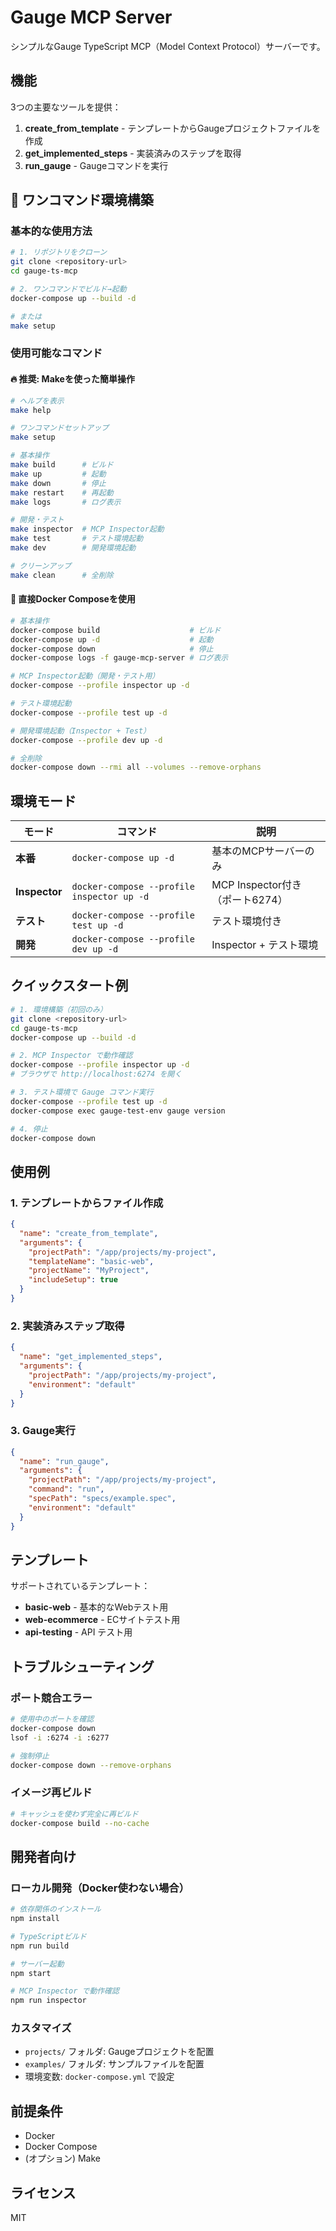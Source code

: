 # Gauge MCP Server

シンプルなGauge TypeScript MCP（Model Context Protocol）サーバーです。

## 機能

3つの主要なツールを提供：

1. **create_from_template** - テンプレートからGaugeプロジェクトファイルを作成
2. **get_implemented_steps** - 実装済みのステップを取得
3. **run_gauge** - Gaugeコマンドを実行

## 🚀 ワンコマンド環境構築

### 基本的な使用方法

```bash
# 1. リポジトリをクローン
git clone <repository-url>
cd gauge-ts-mcp

# 2. ワンコマンドでビルド→起動
docker-compose up --build -d

# または
make setup
```

### 使用可能なコマンド

#### 🔥 **推奨: Makeを使った簡単操作**

```bash
# ヘルプを表示
make help

# ワンコマンドセットアップ
make setup

# 基本操作
make build      # ビルド
make up         # 起動
make down       # 停止
make restart    # 再起動
make logs       # ログ表示

# 開発・テスト
make inspector  # MCP Inspector起動
make test       # テスト環境起動
make dev        # 開発環境起動

# クリーンアップ
make clean      # 全削除
```

#### 🐳 **直接Docker Composeを使用**

```bash
# 基本操作
docker-compose build                    # ビルド
docker-compose up -d                    # 起動
docker-compose down                     # 停止
docker-compose logs -f gauge-mcp-server # ログ表示

# MCP Inspector起動（開発・テスト用）
docker-compose --profile inspector up -d

# テスト環境起動
docker-compose --profile test up -d

# 開発環境起動（Inspector + Test）
docker-compose --profile dev up -d

# 全削除
docker-compose down --rmi all --volumes --remove-orphans
```

## 環境モード

| モード | コマンド | 説明 |
|--------|----------|------|
| **本番** | `docker-compose up -d` | 基本のMCPサーバーのみ |
| **Inspector** | `docker-compose --profile inspector up -d` | MCP Inspector付き（ポート6274） |
| **テスト** | `docker-compose --profile test up -d` | テスト環境付き |
| **開発** | `docker-compose --profile dev up -d` | Inspector + テスト環境 |

## クイックスタート例

```bash
# 1. 環境構築（初回のみ）
git clone <repository-url>
cd gauge-ts-mcp
docker-compose up --build -d

# 2. MCP Inspector で動作確認
docker-compose --profile inspector up -d
# ブラウザで http://localhost:6274 を開く

# 3. テスト環境で Gauge コマンド実行
docker-compose --profile test up -d
docker-compose exec gauge-test-env gauge version

# 4. 停止
docker-compose down
```

## 使用例

### 1. テンプレートからファイル作成

```json
{
  "name": "create_from_template",
  "arguments": {
    "projectPath": "/app/projects/my-project",
    "templateName": "basic-web",
    "projectName": "MyProject",
    "includeSetup": true
  }
}
```

### 2. 実装済みステップ取得

```json
{
  "name": "get_implemented_steps",
  "arguments": {
    "projectPath": "/app/projects/my-project",
    "environment": "default"
  }
}
```

### 3. Gauge実行

```json
{
  "name": "run_gauge",
  "arguments": {
    "projectPath": "/app/projects/my-project",
    "command": "run",
    "specPath": "specs/example.spec",
    "environment": "default"
  }
}
```

## テンプレート

サポートされているテンプレート：

- **basic-web** - 基本的なWebテスト用
- **web-ecommerce** - ECサイトテスト用
- **api-testing** - API テスト用

## トラブルシューティング

### ポート競合エラー
```bash
# 使用中のポートを確認
docker-compose down
lsof -i :6274 -i :6277

# 強制停止
docker-compose down --remove-orphans
```

### イメージ再ビルド
```bash
# キャッシュを使わず完全に再ビルド
docker-compose build --no-cache
```

## 開発者向け

### ローカル開発（Docker使わない場合）

```bash
# 依存関係のインストール
npm install

# TypeScriptビルド
npm run build

# サーバー起動
npm start

# MCP Inspector で動作確認
npm run inspector
```

### カスタマイズ

- `projects/` フォルダ: Gaugeプロジェクトを配置
- `examples/` フォルダ: サンプルファイルを配置
- 環境変数: `docker-compose.yml` で設定

## 前提条件

- Docker
- Docker Compose
- (オプション) Make

## ライセンス

MIT

